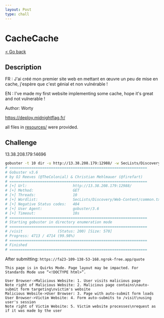 ```yaml
---
layout: Post
type: chall
---
```

# CacheCache

<a class="back-link" href="../../">< Go back</a>

## Description

FR : J'ai créé mon premier site web en mettant en œuvre un peu de mise en cache, j'espère que c'est génial et non vulnérable !

EN : I've made my first website implementing some cache, hope it's great and not vulnerable !

Author: Worty

<https://deploy.midnightflag.fr/>

all files in [resources/](./resources) were provided.

## Challenge

13.38.208.179:14696

```bash
gobuster -t 10 dir -u http://13.38.208.179:12988/ -w SecLists/Discovery/Web-Content/common.txt
# ===============================================================
# Gobuster v3.6
# by OJ Reeves (@TheColonial) & Christian Mehlmauer (@firefart)
# ===============================================================
# [+] Url:                     http://13.38.208.179:12988/
# [+] Method:                  GET
# [+] Threads:                 10
# [+] Wordlist:                SecLists/Discovery/Web-Content/common.txt
# [+] Negative Status codes:   404
# [+] User Agent:              gobuster/3.6
# [+] Timeout:                 10s
# ===============================================================
# Starting gobuster in directory enumeration mode
# ===============================================================
# /visit                (Status: 200) [Size: 570]
# Progress: 4713 / 4714 (99.98%)
# ===============================================================
# Finished
# ===============================================================
```

After submitting: `https://fa23-109-138-53-168.ngrok-free.app/quote`

```
This page is in Quirks Mode. Page layout may be impacted. For Standards Mode use “<!DOCTYPE html>”.
```

```sequence
User Browser->Malicious Website: 1. User visits malicious page
Note right of Malicious Website: 2. Malicious page contains\nauto-submit form targeting\nvictim's website
Malicious Website->User Browser: 3. Page with auto-submit form loads
User Browser->Victim Website: 4. Form auto-submits to /visit\nusing user's session
Note right of Victim Website: 5. Victim website processes\nrequest as if it was made by the user
```
